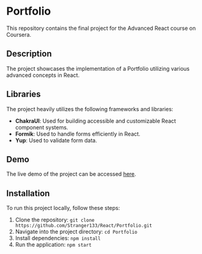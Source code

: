 # Portfolio

This repository contains the final project for the Advanced React course on Coursera.

## Description

The project showcases the implementation of a Portfolio utilizing various advanced concepts in React.

## Libraries

The project heavily utilizes the following frameworks and libraries:

- **ChakraUI**: Used for building accessible and customizable React component systems.
- **Formik**: Used to handle forms efficiently in React.
- **Yup**: Used to validate form data.

## Demo

The live demo of the project can be accessed [here](https://portfolio-stranger133.vercel.app/).

## Installation

To run this project locally, follow these steps:

1. Clone the repository: `git clone https://github.com/Stranger133/React/Portfolio.git`
2. Navigate into the project directory: `cd Portfolio`
3. Install dependencies: `npm install`
4. Run the application: `npm start`

